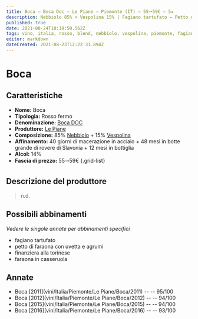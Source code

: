 ```yaml
---
title: Boca – Boca Doc – Le Piane – Piemonte (IT) – 55🠒59€ – 5★
description: Nebbiolo 85% + Vespolina 15% | Fagiano tartufato – Petto di faraona con uvetta e agrumi – Finanziera alla torinese – Faraona in casseruola
published: true
date: 2021-08-24T10:19:50.562Z
tags: vino, italia, rosso, blend, nebbiolo, vespolina, piemonte, fagiano tartufato, petto di faraona con uvetta e agrumi, finanziera alla torinese, faraona in casseruola, 55🠒59€, 5 stelle
editor: markdown
dateCreated: 2021-08-23T12:22:31.894Z
---
```


 # Boca

## Caratteristiche
- **Nome:** Boca
- **Tipologia:** Rosso fermo
- **Denominazione:** [Boca DOC](/denominazioni/Italia/Piemonte/DOC/Boca) 
- **Produttore:** [Le Piane](/produttori/Italia/Piemonte/Le-Piane)
- **Composizione:** 85% [Nebbiolo](/vitigni/Italia/bacca-nera/nebbiolo) + 15% [Vespolina](/vitigni/Italia/bacca-nera/vespolina)
- **Affinamento:** 40 giorni di macerazione in acciaio + 48 mesi in botte grande di rovere di Slavonia + 12 mesi in bottiglia
- **Alcol:** 14%
- **Fascia di prezzo:** 55🠒59€
{.grid-list}

## Descrizione del produttore

> n.d.

## Possibili abbinamenti
*Vedere le singole annate per abbinamenti specifici*

- fagiano tartufato
- petto di faraona con uvetta e agrumi
- finanziera alla torinese
- faraona in casseruola

## Annate
- Boca [2011](vini/Italia/Piemonte/Le Piane/Boca/2011) -- <span class="star-5"></span> -- 95/100
- Boca [2012](vini/Italia/Piemonte/Le Piane/Boca/2012) -- <span class="star-5"></span> -- 94/100 
- Boca [2015](vini/Italia/Piemonte/Le Piane/Boca/2015) -- <span class="star-5"></span> -- 94/100
- Boca [2016](vini/Italia/Piemonte/Le Piane/Boca/2016) -- <span class="star-5"></span> -- 93/100